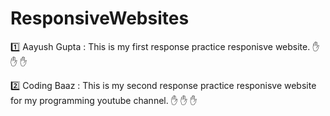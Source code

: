 # ResponsiveWebsites

1️⃣ Aayush Gupta : This is my first response practice responisve website.
✋
✋
✋


2️⃣ Coding Baaz : This is my second response practice responisve website for my programming youtube channel.
✋
✋
✋